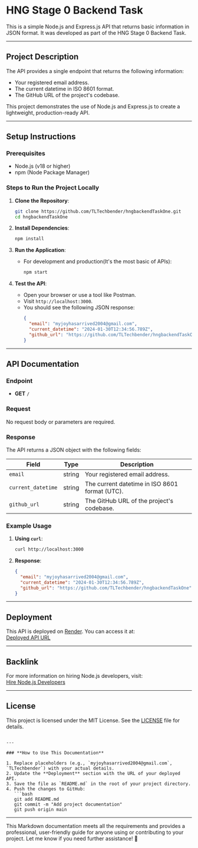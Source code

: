 # HNG Stage 0 Backend Task

This is a simple Node.js and Express.js API that returns basic information in JSON format. It was developed as part of the HNG Stage 0 Backend Task.

---

## Project Description

The API provides a single endpoint that returns the following information:

- Your registered email address.
- The current datetime in ISO 8601 format.
- The GitHub URL of the project's codebase.

This project demonstrates the use of Node.js and Express.js to create a lightweight, production-ready API.

---

## Setup Instructions

### Prerequisites

- Node.js (v18 or higher)
- npm (Node Package Manager)

### Steps to Run the Project Locally

1. **Clone the Repository**:

   ```bash
   git clone https://github.com/TLTechbender/hngbackendTaskOne.git
   cd hngbackendTaskOne
   ```

2. **Install Dependencies**:

   ```bash
   npm install
   ```

3. **Run the Application**:

   - For development and production(It's the most basic of APIs):

     ```bash
     npm start
     ```

4. **Test the API**:
   - Open your browser or use a tool like Postman.
   - Visit `http://localhost:3000`.
   - You should see the following JSON response:
     ```json
     {
       "email": "myjoyhasarrived2004@gmail.com",
       "current_datetime": "2024-01-30T12:34:56.789Z",
       "github_url": "https://github.com/TLTechbender/hngbackendTaskOne"
     }
     ```

---

## API Documentation

### Endpoint

- **GET** `/`

### Request

No request body or parameters are required.

### Response

The API returns a JSON object with the following fields:

| Field              | Type   | Description                                    |
| ------------------ | ------ | ---------------------------------------------- |
| `email`            | string | Your registered email address.                 |
| `current_datetime` | string | The current datetime in ISO 8601 format (UTC). |
| `github_url`       | string | The GitHub URL of the project's codebase.      |

### Example Usage

1. **Using `curl`**:

   ```bash
   curl http://localhost:3000
   ```

2. **Response**:
   ```json
   {
     "email": "myjoyhasarrived2004@gmail.com",
     "current_datetime": "2024-01-30T12:34:56.789Z",
     "github_url": "https://github.com/TLTechbender/hngbackendTaskOne"
   }
   ```

---

## Deployment

This API is deployed on [Render](https://render.com/). You can access it at:  
[Deployed API URL](https://hngbackendtaskone.onrender.com/)

---

## Backlink

For more information on hiring Node.js developers, visit:  
[Hire Node.js Developers](https://hng.tech/hire/nodejs-developers)

---

## License

This project is licensed under the MIT License. See the [LICENSE](LICENSE) file for details.

````

---

### **How to Use This Documentation**

1. Replace placeholders (e.g., `myjoyhasarrived2004@gmail.com`, `TLTechbender`) with your actual details.
2. Update the **Deployment** section with the URL of your deployed API.
3. Save the file as `README.md` in the root of your project directory.
4. Push the changes to GitHub:
   ```bash
   git add README.md
   git commit -m "Add project documentation"
   git push origin main
````

---

This Markdown documentation meets all the requirements and provides a professional, user-friendly guide for anyone using or contributing to your project. Let me know if you need further assistance! 🚀
